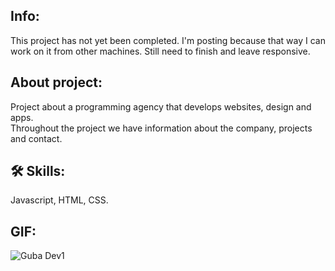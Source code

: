 ## Info:
This project has not yet been completed. I'm posting because that way I can work on it from other machines. Still need to finish and leave responsive.

## About project: 
Project about a programming agency that develops websites, design and apps. <br>
Throughout the project we have information about the company, projects and contact.

## 🛠 Skills:
Javascript, HTML, CSS.

## GIF:
![Guba Dev1](https://github.com/Gussball/Dev.Guba/assets/112123706/dcbc831e-b8e8-4a94-bc6a-0088a1710d31)
